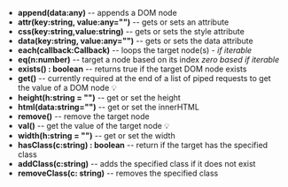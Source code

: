  - **append(data:any)**
 -- appends a DOM node
 - **attr(key:string, value:any="")**
 --  gets or sets an attribute
 - **css(key:string,value:string)**
 -- gets or sets the style attribute
 - **data(key:string, value:any="")**
 -- gets or sets the data attribute 
 - **each(callback:Callback<any>)**
 -- loops the target node(s) - *if iterable*
 - **eq(n:number)**
 -- target a node based on its index *zero based* *if iterable*
 - **exists() :  boolean**
 -- returns true if the target DOM node exists
 - **get()**
 -- currently required at the end of a list of piped requests to get the value of a DOM node :bulb: 
 - **height(h:string  =  "")**
 -- get or set the height
 - **html(data:string="")**
 -- get or set the innerHTML
 - **remove()**
 -- remove the target node
 - **val()**
 -- get the value of the target node :bulb:
 - **width(h:string  =  "")**
 -- get or set the width
 - **hasClass(c:string) :  boolean**
 -- return if the target has the specified class
 - **addClass(c:string)**
 -- adds the specified class if it does not exist
 - **removeClass(c:  string)**
 -- removes the specified class
